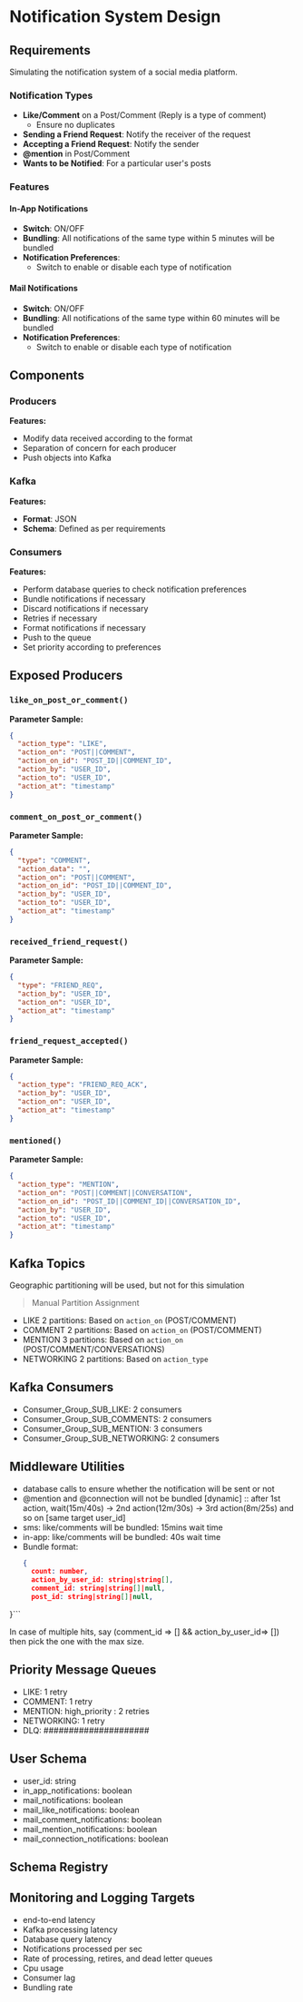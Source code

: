 # Notification System Design

## Requirements

Simulating the notification system of a social media platform.

### Notification Types

- **Like/Comment** on a Post/Comment (Reply is a type of comment)
  - Ensure no duplicates
- **Sending a Friend Request**: Notify the receiver of the request
- **Accepting a Friend Request**: Notify the sender
- **@mention** in Post/Comment
- **Wants to be Notified**: For a particular user's posts

### Features

#### In-App Notifications
- **Switch**: ON/OFF
- **Bundling**: All notifications of the same type within 5 minutes will be bundled
- **Notification Preferences**: 
  - Switch to enable or disable each type of notification

#### Mail Notifications
- **Switch**: ON/OFF
- **Bundling**: All notifications of the same type within 60 minutes will be bundled
- **Notification Preferences**:
  - Switch to enable or disable each type of notification

## Components

### Producers

**Features:**
- Modify data received according to the format
- Separation of concern for each producer
- Push objects into Kafka

### Kafka

**Features:**
- **Format**: JSON
- **Schema**: Defined as per requirements

### Consumers

**Features:**
- Perform database queries to check notification preferences
- Bundle notifications if necessary
- Discard notifications if necessary
- Retries if necessary
- Format notifications if necessary
- Push to the queue
- Set priority according to preferences

## Exposed Producers

### `like_on_post_or_comment()`

**Parameter Sample:**

```json
{
  "action_type": "LIKE",
  "action_on": "POST||COMMENT",
  "action_on_id": "POST_ID||COMMENT_ID",
  "action_by": "USER_ID",
  "action_to": "USER_ID",
  "action_at": "timestamp"
}
```

### `comment_on_post_or_comment()`

**Parameter Sample:**

```json
{
  "type": "COMMENT",
  "action_data": "",
  "action_on": "POST||COMMENT",
  "action_on_id": "POST_ID||COMMENT_ID",
  "action_by": "USER_ID",
  "action_to": "USER_ID",
  "action_at": "timestamp"
}
```

### `received_friend_request()`

**Parameter Sample:**

```json
{
  "type": "FRIEND_REQ",
  "action_by": "USER_ID",
  "action_on": "USER_ID",
  "action_at": "timestamp"
}
```

### `friend_request_accepted()`

**Parameter Sample:**

```json
{
  "action_type": "FRIEND_REQ_ACK",
  "action_by": "USER_ID",
  "action_on": "USER_ID",
  "action_at": "timestamp"
}
```

### `mentioned()`

**Parameter Sample:**

```json
{
  "action_type": "MENTION",
  "action_on": "POST||COMMENT||CONVERSATION",
  "action_on_id": "POST_ID||COMMENT_ID||CONVERSATION_ID",
  "action_by": "USER_ID",
  "action_to": "USER_ID",
  "action_at": "timestamp"
}
```

## Kafka Topics

Geographic partitioning will be used, but not for this simulation

> Manual Partition Assignment
- LIKE 2 partitions: Based on `action_on` (POST/COMMENT)
- COMMENT 2 partitions: Based on `action_on` (POST/COMMENT)
- MENTION 3 partitions: Based on `action_on` (POST/COMMENT/CONVERSATIONS)
- NETWORKING 2 partitions: Based on `action_type`

## Kafka Consumers

- Consumer_Group_SUB_LIKE: 2 consumers
- Consumer_Group_SUB_COMMENTS: 2 consumers
- Consumer_Group_SUB_MENTION: 3 consumers
- Consumer_Group_SUB_NETWORKING: 2 consumers

## Middleware Utilities

- database calls to ensure whether the notification will be sent or not
- @mention and @connection will not be bundled
[dynamic] :: after 1st action, wait(15m/40s) -> 2nd action(12m/30s) -> 3rd action(8m/25s) and so on
	[same target user_id]
- sms: like/comments will be bundled: 15mins wait time
- in-app: like/comments will be bundled: 40s wait time
- Bundle format:
  ```json
  {
	count: number, 
	action_by_user_id: string|string[],
	comment_id: string|string[]|null,
	post_id: string|string[]|null,
}```

In case of multiple hits, say (comment_id => [] &&  action_by_user_id=> []) then pick the one with the max size.

## Priority Message Queues

- LIKE: 1 retry
- COMMENT: 1 retry
- MENTION: high_priority : 2 retries
- NETWORKING: 1 retry
- DLQ: #####################

## User Schema

- user_id: string
- in_app_notifications: boolean
- mail_notifications: boolean
- mail_like_notifications: boolean
- mail_comment_notifications: boolean
- mail_mention_notifications: boolean
- mail_connection_notifications: boolean

## Schema Registry


## Monitoring and Logging Targets

- end-to-end latency
- Kafka processing latency
- Database query latency
- Notifications processed per sec
- Rate of processing, retires, and dead letter queues
- Cpu usage
- Consumer lag
- Bundling rate
